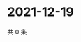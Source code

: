 # 2021-12-19

共 0 条

<!-- BEGIN WEIBO -->
<!-- 最后更新时间 Sun Dec 19 2021 07:08:31 GMT+0800 (China Standard Time) -->

<!-- END WEIBO -->
